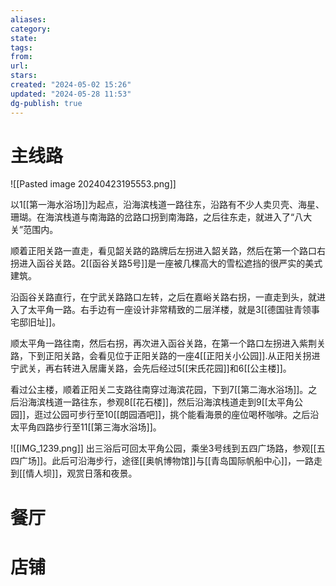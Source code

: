 ```yaml
---
aliases: 
category: 
state: 
tags: 
from: 
url: 
stars: 
created: "2024-05-02 15:26"
updated: "2024-05-28 11:53"
dg-publish: true
---
```

# 主线路
![[Pasted image 20240423195553.png]]

以1[[第一海水浴场]]为起点，沿海滨栈道一路往东，沿路有不少人卖贝壳、海星、珊瑚。在海滨栈道与南海路的岔路口拐到南海路，之后往东走，就进入了“八大关”范围内。

顺着正阳关路一直走，看见韶关路的路牌后左拐进入韶关路，然后在第一个路口右拐进入函谷关路。2[[函谷关路5号]]是一座被几棵高大的雪松遮挡的很严实的美式建筑。

沿函谷关路直行，在宁武关路路口左转，之后在嘉峪关路右拐，一直走到头，就进入了太平角一路。右手边有一座设计非常精致的二层洋楼，就是3[[德国驻青领事宅邸旧址]]。

顺太平角一路往南，然后右拐，再次进入函谷关路，在第一个路口左拐进入紫荆关路，下到正阳关路，会看见位于正阳关路的一座4[[正阳关小公园]].从正阳关拐进宁武关，再右转进入居庸关路，会先后经过5[[宋氏花园]]和6[[公主楼]]。

看过公主楼，顺着正阳关二支路往南穿过海滨花园，下到7[[第二海水浴场]]。之后沿海滨栈道一路往东，参观8[[花石楼]]，然后沿海滨栈道走到9[[太平角公园]]，逛过公园可步行至10[[朗园酒吧]]，挑个能看海景的座位喝杯咖啡。之后沿太平角四路步行至11[[第三海水浴场]]。

![[IMG_1239.png]]
出三浴后可回太平角公园，乘坐3号线到五四广场路，参观[[五四广场]]。此后可沿海步行，途径[[奥帆博物馆]]与[[青岛国际帆船中心]]，一路走到[[情人坝]]，观赏日落和夜景。
# 餐厅
# 店铺
